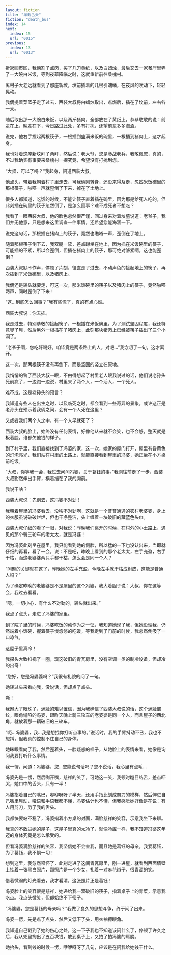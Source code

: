 ```yaml
---
layout: fiction
title: "半截舌头"
fiction: "death_bus"
index: 14
next:
  index: 15
  url: "0015"
previous:
  index: 13
  url: "0013"
---
```

折返回市区，我俩割了点肉，买了几刀黄纸，以及白蜡烛，最后又去一家餐厅里弄了一大碗白米饭，等到夜幕降临之时，这就重新前往桑槐村。

离村子大老远就看到了那座新坟，坟前插着的几根引魂幡，在夜风的吹动下，轻轻晃动。

我俩提着菜篮子走了过去，西装大叔将白蜡烛取出，点燃后，插在了坟前，左右各一支。

随后取出那一大碗白米饭，以及两斤猪肉，全部放在了黄纸上，恭恭敬敬的说：前辈在上，晚辈在下，今日路过此处，多有打扰，还望前辈多多海涵。

说完，他右手捏起两根筷子，一根插到盛满米饭的碗里，一根插到猪肉上，这才起身。

我也对着这座新坟拜了两拜，然后说：老大爷，您是参战老兵，我敬佩您，真的，不过我确实有事要来桑槐村一探究竟，希望没有打扰到您。

“大叔，可以了吗？”我起身，问道西装大叔。

他点头，带着我朝着村子里走去，可我俩刚转身，还没来得及走，忽然米饭碗里的那根筷子，啪嗒一声就歪倒了下来，掉在了土地上。

很多人都知道，吃饭的时候，不能让筷子直着插在碗里，因为那是给死人吃的，但此刻插在碗里的筷子忽然倒了，是怎么回事？难不成死者不想吃？

我看了一眼西装大叔，他的脸色忽然很严谨，回过身来对着坟墓说道：老爷子，我们并无他意，只是想来这里调查一件事情，还希望您能海涵一下。

说完这句话，那根插在猪肉上的筷子，竟然也啪嗒一声，歪倒在了地上。

随着那根筷子倒下去，我双腿一软，差点蹲坐在地上，因为插在米饭碗里的筷子，可能插的不紧，所以会歪倒，但插在猪肉上的筷子，那可绝对够紧啊，这也能歪倒？

西装大叔默不作声，停顿了片刻，径直走了过去，不动声色的捡起地上的筷子，再次插到了米饭碗里，以及猪肉上。

我俩还是转头就要走，可这一次，那米饭碗里的筷子以及猪肉上的筷子，竟然啪嗒两声，同时歪倒了下来！

“这...到底怎么回事？”我有些慌了，真的有点心慌。

西装大叔说：你去插。

我走过去，特别恭敬的捡起筷子，一根插在米饭碗里，为了测试坚固程度，我还特意晃了晃，然后另外一根插在了猪肉上，此刻那块猪肉上已经被筷子插出了三个小洞了。

“老爷子啊，您吃好喝好，咱毕竟是两条路上的人，对吧...”我念叨了一句，这才离开。

这一次，那两根筷子没有再倒下，而是坚固的竖立在原地。

我悄悄的瞥了西装大叔一眼，不由得想起了村里老人跟我说过的话，他们说老孙头死前疯了，一边跑一边说，村里来了两个人，一个活人，一个死人。

难不成，这是老孙头的预言？

我知道有些人在出生之时，以及临死之时，都会看到一些奇异的景象，或许这正是老孙头在预示着我俩之间，会有一个人死在这里？

又或者我们两个人之中，有一个人早就死了？

西装大叔的脸上，始终没有任何表情，好像他从来就不会笑，也不会怒，整天就是板着脸，谁都欠他钱的样子。

到了村子里，我们直接找到了冯婆的家，这一次，她家的屋门打开，屋里有昏黄色的灯泡亮光，我们站在村里的土路上，就能直接看到屋里的冯婆，她正坐在小方桌前吃饭。

“大叔，你等我一会，我过去问问冯婆，关于葛钰的事。”我刚往前走了一步，西装大叔豁然伸出手臂，横着挡在了我的胸前。

我说干啥？

西装大叔说：先别去，这冯婆不对劲！

我朝着屋里的冯婆看去，没啥不对劲啊，这就是一个普普通通的农村老婆婆，身上的衣服虽说破破烂烂，但也干净整洁，头上缠着一块破旧的藏蓝色头巾。

西装大叔仔细的看了一眼，对我说：昨晚我们离开的时候，在村外的小土路上，遇见的那个骑三轮车的老太太，就是冯婆！

因为冯婆此刻坐在屋里，我只能看到她的侧脸，所以猛的一下也没认出来，当即就仔细的再看，看了一会，说：不是吧，昨晚上看到的那个老太太，左手充盈，右手干枯，而这老婆婆两只手都干枯，怎么会是同一个人？

“问题的关键就在这了，昨晚她的左手充盈，今晚左手就干枯成树皮，这能是普通人吗？”

为了确定昨晚的老婆婆是不是屋里的这个冯婆，我大着胆子说：大叔，你在这等会，我过去看看。

“嗯，一切小心，有什么不对劲的，转头就出来。”

我点了点头，走进了冯婆的家里。

到了院子里的时候，冯婆吃饭的动作为之一怔，我知道她现了我，但她没理我，仍然端着小饭碗，握着筷子慢悠悠的吃饭，等我走到了门前的时候，我忽然倒吸了一口凉气。

这屋子里真冷！

我探头大致扫视了一圈，现这破旧的青瓦房里，没有空调一类的制冷设备，但却冷的出奇！

“您好，您是冯婆婆吗？”我很有礼貌的问了一句。

她转过头来看向我，没说话，但却点了点头。

嘶！

我瞪大了眼珠子，满脸的难以置信，因为我确信了西装大叔说的话，这个满脸皱纹，眼角塌陷的冯婆，跟昨天晚上骑三轮车的老婆婆是同一个人，而且屋子的西北角，就放着那一辆破旧的三轮车。

“呃...冯婆婆，我...我是想找你打听点事的。”说话时，我的手臂抖动不已，我也不想抖，但我真的控制不住自己的身体。

她眯眼看向了我，然后歪着头，一脸疑惑的样子，从她脸上的表情来看，她像是询问我要打听什么事情。

我一愣，问道：冯婆婆，您...您能说句话吗？您不说话，我心里有点毛...

冯婆先是一愣，然后咧开嘴，慈祥的笑了，可她这一笑，我顿时瞠目结舌，差点吓哭，她口中的舌头，只有一半！

冯婆指着自己的嘴巴，咿咿呀呀了半天，还用手指比划成剪刀的模样，然后伸进自己嘴里晃动，哑语和手语我都不懂，冯婆估计也不懂，但我感觉她好像是在说：有人用剪刀，剪了我的舌头。

我都快要站不稳了，冯婆指着小方桌的对面，满脸慈祥的笑容，示意我坐下来聊。

我真的不敢进她的屋子，这屋子里真的太冷了，就像冷库一样，我不知道冯婆这年迈的身体究竟是怎么承受的。

但看冯婆满脸慈祥的笑容，我坚信她不会害我，而且她是葛钰的母亲，我爱葛钰，为了葛钰，我不惧一切！

想到这里，我忽然释怀了，此刻走进了这间青瓦房里，刚一进屋，就看到西面墙壁上挂着一张黑白照片，那照片是一个少女，扎着一对麻花辫子，很青涩的笑。

借着微弱的灯光看去，我才看清，这张照片正是葛钰！

冯婆脸上的笑容很是慈祥，她递给我一双破旧的筷子，指着桌子上的青菜，示意我吃点。我点头微笑，但却始终不下筷子。

“冯婆婆，您是葛钰的母亲吗？”我做了良久的思想斗争，终于问了出来。

冯婆一愣，先是点了点头，然后又低下了头，用衣袖擦眼角。

我知道自己戳到了她的伤心之处，这一下子我也不知道该问什么了，停顿了许久之后，我从兜里掏出了五百块钱，放到桌子上，又拍了拍冯婆的肩膀。

她抬头，看到钱的时候一愣，咿咿呀呀了几句，应该是在问我给她钱干什么。
